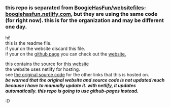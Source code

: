 ### this repo is separated from [BoogieHasFun/websitefiles-boogiehasfun.netlify.com](https://github.com/BoogieHasFun/websitefiles-boogiehasfun.netlify.com), but they are using the same code (for right now). this is for the organization and may be different one day. 

hi! <br>
this is the readme file. <br> if your on the website discard this file. <br>
if your on the [github page](https://github.com/BoogieHasFun/websitefiles-boogiehasfun.netlify.com) you can check out the [website.](https://boogiehasfun.netlify.app/)

this contains the source for [this website](https://boogiehasfun.netlify.app/) <br>
the website uses netlify for hosting. <br>
see [the original source code](https://github.com/BoogieHasFun/github-boogiehasfun) for the other links that this is hosted on. <br>
<strong><i> be warned that the original website and source code is not updated much because i have to manually update it. with netlify, it updates automatically. this repo is going to use github-pages instead.  </i></strong>

:D
